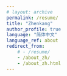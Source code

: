 ```yaml
---
# layout: archive
permalink: /resume/
title: "Zhenkang"
author_profile: true
language: "简体中文"
language_ref: about
redirect_from:
    # - /resume/
    - /about_zh/
    - /about_zh.html
---
```


<!-- {% include base_path %} -->
